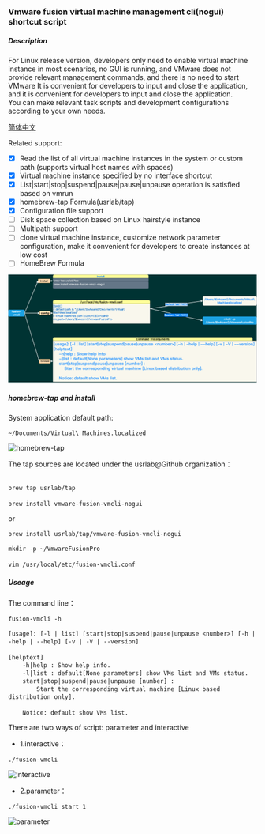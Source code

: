### Vmware fusion virtual machine management cli(nogui) shortcut script

##### Description
For Linux release version, developers only need to enable virtual machine instance in most scenarios, no GUI is running, and VMware does not provide relevant management commands, and there is no need to start VMware It is convenient for developers to input and close the application, and it is convenient for developers to input and close the application.   
You can make relevant task scripts and development configurations according to your own needs.  
  
[简体中文](https://github.com/ljq/vmware-fusion-vmcli-nogui/blob/main/README.zh-CN.md)  
  
Related support:
  
- [x] Read the list of all virtual machine instances in the system or custom path (supports virtual host names with spaces)
- [x] Virtual machine instance specified by no interface shortcut
- [x] List|start|stop|suspend|pause|pause|unpause operation is satisfied based on vmrun
- [x] homebrew-tap Formula(usrlab/tap)
- [x] Configuration file support
- [ ] Disk space collection based on Linux hairstyle instance
- [ ] Multipath support
- [ ] clone virtual machine instance, customize network parameter configuration, make it convenient for developers to create instances at low cost
- [ ] HomeBrew Formula

![fusion-fwk](images/fusion-fwk.png)

##### homebrew-tap and install

System application default path:
```
~/Documents/Virtual\ Machines.localized
```

![homebrew-tap](https://github.com/ljq/vmware-fusion-vmcli-nogui/blob/main/images/homebrew-tap.png)

The tap sources are located under the usrlab@Github organization：

```

brew tap usrlab/tap

brew install vmware-fusion-vmcli-nogui

```

or

```
brew install usrlab/tap/vmware-fusion-vmcli-nogui
```


```
mkdir -p ~/VmwareFusionPro

vim /usr/local/etc/fusion-vmcli.conf
```

##### Useage

The command line：

```
fusion-vmcli -h
```

```
[usage]: [-l | list] [start|stop|suspend|pause|unpause <number>] [-h | -help | --help] [-v | -V | --version]

[helptext]
    -h|help : Show help info.
    -l|list : default[None parameters] show VMs list and VMs status.
    start|stop|suspend|pause|unpause [number] : 
        Start the corresponding virtual machine [Linux based distribution only].
    
    Notice: default show VMs list.

```

There are two ways of script: parameter and interactive

* 1.interactive：
```
./fusion-vmcli
```
![interactive](https://github.com/ljq/vmware-fusion-vmcli-nogui/blob/main/images/sample-01.png)

* 2.parameter：
```
./fusion-vmcli start 1
```
![parameter](https://github.com/ljq/vmware-fusion-vmcli-nogui/blob/main/images/sample-02.png)
